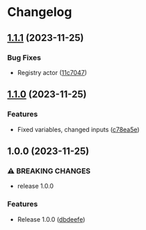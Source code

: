 # Changelog

## [1.1.1](https://github.com/netwatching/action.docker.merge/compare/v1.1.0...v1.1.1) (2023-11-25)


### Bug Fixes

* Registry actor ([11c7047](https://github.com/netwatching/action.docker.merge/commit/11c70473101b8f5afa9c0bdca89f6537baa5c58f))

## [1.1.0](https://github.com/netwatching/action.docker.merge/compare/v1.0.0...v1.1.0) (2023-11-25)


### Features

* Fixed variables, changed inputs ([c78ea5e](https://github.com/netwatching/action.docker.merge/commit/c78ea5ea5a7e5e3471454789cb909c257004cdd8))

## 1.0.0 (2023-11-25)


### ⚠ BREAKING CHANGES

* release 1.0.0

### Features

* Release 1.0.0 ([dbdeefe](https://github.com/netwatching/action.docker.merge/commit/dbdeefe445bd0932cb0ef4d0c266b9c2567b03ba))
